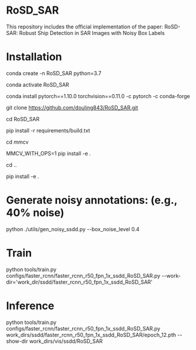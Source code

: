 # RoSD_SAR
This repository includes the official implementation of the paper:
RoSD-SAR: Robust Ship Detection in SAR Images with Noisy Box Labels
# Installation 

conda create -n RoSD_SAR python=3.7

conda activate RoSD_SAR


conda install pytorch==1.10.0 torchvision==0.11.0 -c pytorch -c conda-forge


git clone https://github.com/douling843/RoSD_SAR.git

cd RoSD_SAR


pip install -r requirements/build.txt

cd mmcv

MMCV_WITH_OPS=1 pip install -e . 

cd ..

pip install -e .


#  Generate noisy annotations: (e.g., 40% noise)
python ./utils/gen_noisy_ssdd.py --box_noise_level 0.4

# Train
python tools/train.py configs/faster_rcnn/faster_rcnn_r50_fpn_1x_ssdd_RoSD_SAR.py --work-dir='work_dir/ssdd/faster_rcnn_r50_fpn_1x_ssdd_RoSD_SAR' 

# Inference
python tools/train.py configs/faster_rcnn/faster_rcnn_r50_fpn_1x_ssdd_RoSD_SAR.py  work_dirs/ssdd/faster_rcnn_r50_fpn_1x_ssdd_RoSD_SAR/epoch_12.pth --show-dir work_dirs/vis/ssdd/RoSD_SAR



